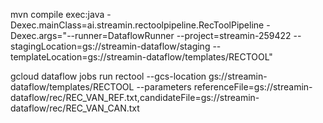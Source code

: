 mvn compile exec:java -Dexec.mainClass=ai.streamin.rectoolpipeline.RecToolPipeline  -Dexec.args="--runner=DataflowRunner --project=streamin-259422 --stagingLocation=gs://streamin-dataflow/staging --templateLocation=gs://streamin-dataflow/templates/RECTOOL"

gcloud dataflow jobs run rectool --gcs-location gs://streamin-dataflow/templates/RECTOOL --parameters referenceFile=gs://streamin-dataflow/rec/REC_VAN_REF.txt,candidateFile=gs://streamin-dataflow/rec/REC_VAN_CAN.txt